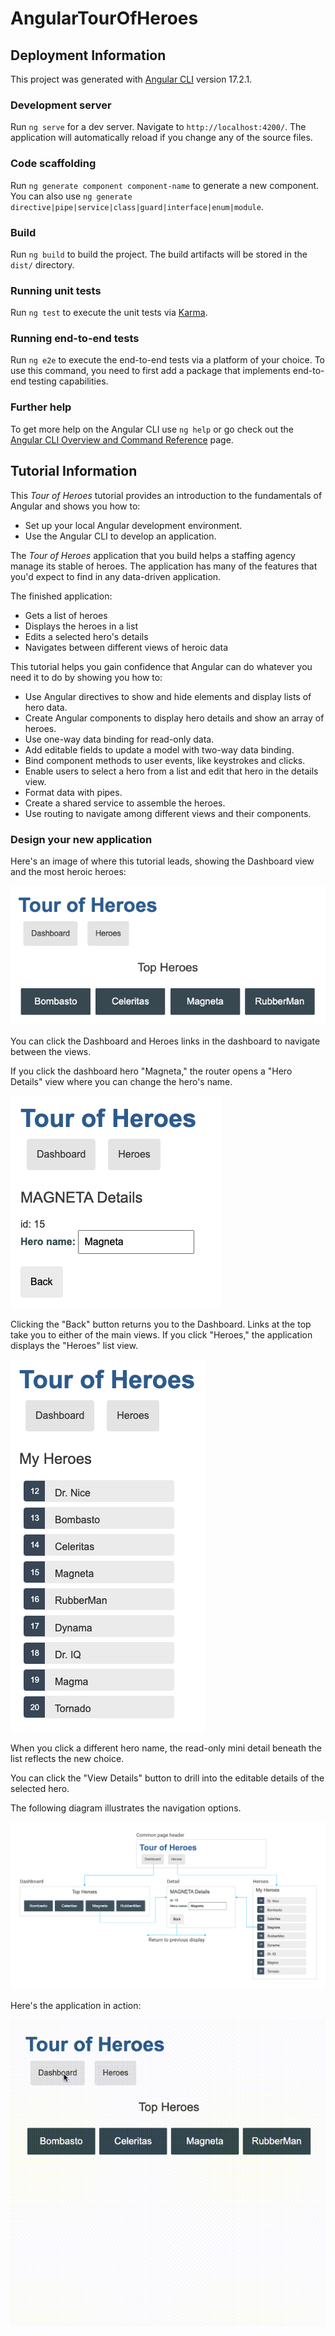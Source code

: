 # AngularTourOfHeroes

## Deployment Information

This project was generated with [Angular CLI](https://github.com/angular/angular-cli) version 17.2.1.

### Development server

Run `ng serve` for a dev server. Navigate to `http://localhost:4200/`. The application will automatically reload if you change any of the source files.

### Code scaffolding

Run `ng generate component component-name` to generate a new component. You can also use `ng generate directive|pipe|service|class|guard|interface|enum|module`.

### Build

Run `ng build` to build the project. The build artifacts will be stored in the `dist/` directory.

### Running unit tests

Run `ng test` to execute the unit tests via [Karma](https://karma-runner.github.io).

### Running end-to-end tests

Run `ng e2e` to execute the end-to-end tests via a platform of your choice. To use this command, you need to first add a package that implements end-to-end testing capabilities.

### Further help

To get more help on the Angular CLI use `ng help` or go check out the [Angular CLI Overview and Command Reference](https://angular.io/cli) page.

## Tutorial Information

This _Tour of Heroes_ tutorial provides an introduction to the fundamentals of Angular and shows you how to:

- Set up your local Angular development environment.
- Use the Angular CLI to develop an application.

The _Tour of Heroes_ application that you build helps a staffing agency manage its stable of heroes. The application has many of the features that you'd expect to find in any data-driven application.

The finished application:

- Gets a list of heroes
- Displays the heroes in a list
- Edits a selected hero's details
- Navigates between different views of heroic data

This tutorial helps you gain confidence that Angular can do whatever you need it to do by showing you how to:

- Use Angular directives to show and hide elements and display lists of hero data.
- Create Angular components to display hero details and show an array of heroes.
- Use one-way data binding for read-only data.
- Add editable fields to update a model with two-way data binding.
- Bind component methods to user events, like keystrokes and clicks.
- Enable users to select a hero from a list and edit that hero in the details view.
- Format data with pipes.
- Create a shared service to assemble the heroes.
- Use routing to navigate among different views and their components.

### Design your new application

Here's an image of where this tutorial leads, showing the Dashboard view and the most heroic heroes:

![Output of heroes dashboard](./readme-assets/heroes-dashboard-1.png)

You can click the Dashboard and Heroes links in the dashboard to navigate between the views.

If you click the dashboard hero "Magneta," the router opens a "Hero Details" view where you can change the hero's name.

![Details of hero in application](./readme-assets/hero-details-1.png)

Clicking the "Back" button returns you to the Dashboard. Links at the top take you to either of the main views. If you click "Heroes," the application displays the "Heroes" list view.

![Output of heroes list application](./readme-assets/heroes-list-2.png)

When you click a different hero name, the read-only mini detail beneath the list reflects the new choice.

You can click the "View Details" button to drill into the editable details of the selected hero.

The following diagram illustrates the navigation options.

![View navigations](./readme-assets/nav-diagram.png)

Here's the application in action:

![Application animation](./readme-assets/toh-anim.gif)

